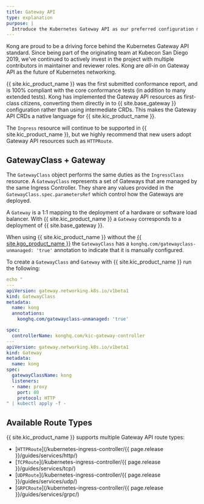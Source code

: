 ```yaml
---
title: Gateway API
type: explanation
purpose: |
  Introduce the Kubernetes Gateway API as our preferred configuration method. Explain Gateway, GatewayClass and provide a simple HTTPRoute example
---
```


Kong are proud to be a driving force behind the Kubernetes Gateway API standard. Since being part of the originating team at Kubecon San Diego 2019, we've continued to actively invest in the project with multiple contributors in maintainer and reviewer roles. Kong are _all-in_ on Gateway API as the future of Kubernetes networking.

{{ site.kic_product_name }} was the first submitted conformance report, and is 100% compliant with the core conformance tests (in addition to many extended tests). Kong has implemented the Gateway API resources as first-class citizens, converting them directly in to {{ site.base_gateway }} configuration rather than using intermediate CRDs. This makes the Gateway API CRDs a native language for {{ site.kic_product_name }}.

The `Ingress` resource will continue to be supported in {{ site.kic_product_name }}, but we highly recommend that new users adopt Gateway API resources such as `HTTPRoute`.

## GatewayClass + Gateway

The `GatewayClass` object performs the same duties as the `IngressClass` resource. A `GatewayClass` represents a set of Gateways that are managed by the same Ingress Controller. They share any values provided in the `GatewayClass.spec.parametersRef` which control how the Gateways are deployed.

A `Gateway` is a 1:1 mapping to the deployment of a hardware or software load balancer. With {{ site.kic_product_name }} a `Gateway` corresponds to a deployment of {{ site.base_gateway }}.

When using {{ site.kic_product_name }} without the [{{ site.kgo_product_name }}](/gateway-operator/latest/) the `GatewayClass` has a `konghq.com/gatewayclass-unmanaged: 'true'` annotation to indicate that it is manually configured.

To create a `GatewayClass` and `Gateway` with {{ site.kic_product_name }} run the following:

```yaml
echo "
---
apiVersion: gateway.networking.k8s.io/v1beta1
kind: GatewayClass
metadata:
  name: kong
  annotations:
    konghq.com/gatewayclass-unmanaged: 'true'

spec:
  controllerName: konghq.com/kic-gateway-controller
---
apiVersion: gateway.networking.k8s.io/v1beta1
kind: Gateway
metadata:
  name: kong
spec:
  gatewayClassName: kong
  listeners:
  - name: proxy
    port: 80
    protocol: HTTP
" | kubectl apply -f -
```

## Available Route Types

{{ site.kic_product_name }} supports multiple Gateway API route types:

* [`HTTPRoute`](/kubernetes-ingress-controller/{{ page.release }}/guides/services/http/)
* [`TCPRoute`](/kubernetes-ingress-controller/{{ page.release }}/guides/services/tcp/)
* [`UDPRoute`](/kubernetes-ingress-controller/{{ page.release }}/guides/services/udp/)
* [`GRPCRoute`](/kubernetes-ingress-controller/{{ page.release }}/guides/services/grpc/)
